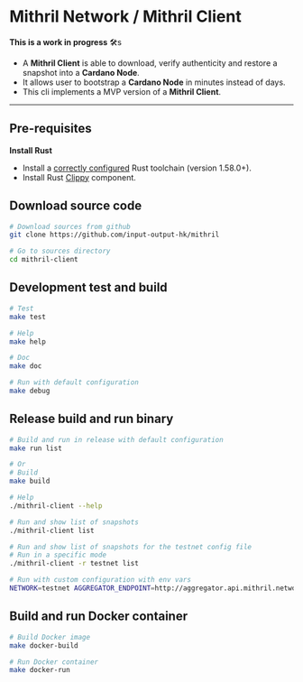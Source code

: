 # Mithril Network / Mithril Client

**This is a work in progress** :hammer_and_wrench:s

* A **Mithril Client** is able to download, verify authenticity and restore a snapshot into a **Cardano Node**.
* It allows user to bootstrap a **Cardano Node** in minutes instead of days.
* This cli implements a MVP version of a **Mithril Client**.

---

## Pre-requisites

**Install Rust**

* Install a [correctly configured](https://www.rust-lang.org/learn/get-started) Rust toolchain (version 1.58.0+).
* Install Rust [Clippy](https://github.com/rust-lang/rust-clippy) component.

## Download source code

```bash
# Download sources from github
git clone https://github.com/input-output-hk/mithril

# Go to sources directory
cd mithril-client
```

## Development test and build

```bash
# Test
make test

# Help
make help

# Doc
make doc

# Run with default configuration
make debug
```

## Release build and run binary

```bash
# Build and run in release with default configuration
make run list

# Or
# Build
make build

# Help
./mithril-client --help

# Run and show list of snapshots
./mithril-client list

# Run and show list of snapshots for the testnet config file
# Run in a specific mode
./mithril-client -r testnet list

# Run with custom configuration with env vars
NETWORK=testnet AGGREGATOR_ENDPOINT=http://aggregator.api.mithril.network/aggregator ./mithril-client
```

## Build and run Docker container

```bash
# Build Docker image
make docker-build

# Run Docker container
make docker-run
```

